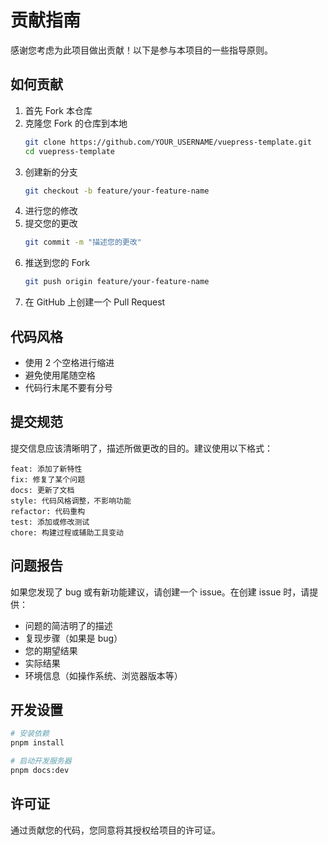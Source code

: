 # 贡献指南

感谢您考虑为此项目做出贡献！以下是参与本项目的一些指导原则。

## 如何贡献

1. 首先 Fork 本仓库
2. 克隆您 Fork 的仓库到本地
   ```bash
   git clone https://github.com/YOUR_USERNAME/vuepress-template.git
   cd vuepress-template
   ```
3. 创建新的分支
   ```bash
   git checkout -b feature/your-feature-name
   ```
4. 进行您的修改
5. 提交您的更改
   ```bash
   git commit -m "描述您的更改"
   ```
6. 推送到您的 Fork
   ```bash
   git push origin feature/your-feature-name
   ```
7. 在 GitHub 上创建一个 Pull Request

## 代码风格

- 使用 2 个空格进行缩进
- 避免使用尾随空格
- 代码行末尾不要有分号

## 提交规范

提交信息应该清晰明了，描述所做更改的目的。建议使用以下格式：

```
feat: 添加了新特性
fix: 修复了某个问题
docs: 更新了文档
style: 代码风格调整，不影响功能
refactor: 代码重构
test: 添加或修改测试
chore: 构建过程或辅助工具变动
```

## 问题报告

如果您发现了 bug 或有新功能建议，请创建一个 issue。在创建 issue 时，请提供：

- 问题的简洁明了的描述
- 复现步骤（如果是 bug）
- 您的期望结果
- 实际结果
- 环境信息（如操作系统、浏览器版本等）

## 开发设置

```bash
# 安装依赖
pnpm install

# 启动开发服务器
pnpm docs:dev
```

## 许可证

通过贡献您的代码，您同意将其授权给项目的许可证。 